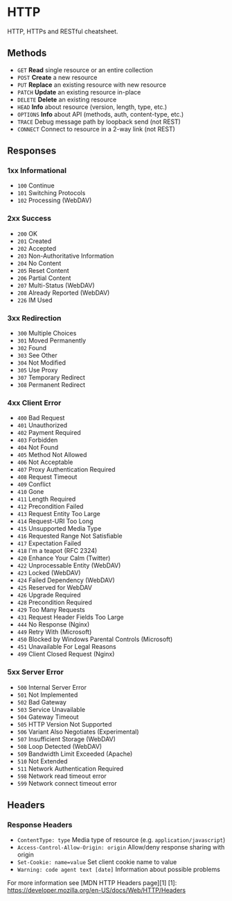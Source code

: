 # HTTP
HTTP, HTTPs and RESTful cheatsheet.

## Methods
- `GET` __Read__ single resource or an entire collection
- `POST` __Create__ a new resource
- `PUT` __Replace__ an existing resource with new resource
- `PATCH` __Update__ an existing resource in-place
- `DELETE` __Delete__ an existing resource
- `HEAD` __Info__ about resource (version, length, type, etc.)
- `OPTIONS` __Info__ about API (methods, auth, content-type, etc.)
- `TRACE` Debug message path by loopback send (not REST)
- `CONNECT` Connect to resource in a 2-way link (not REST)


## Responses
### 1xx Informational
- `100` Continue
- `101` Switching Protocols
- `102` Processing (WebDAV)

### 2xx Success
- `200` OK
- `201` Created
- `202` Accepted
- `203` Non-Authoritative Information
- `204` No Content
- `205` Reset Content
- `206` Partial Content
- `207` Multi-Status (WebDAV)
- `208` Already Reported (WebDAV)
- `226` IM Used

### 3xx Redirection
- `300` Multiple Choices
- `301` Moved Permanently
- `302` Found
- `303` See Other
- `304` Not Modified
- `305` Use Proxy
- `307` Temporary Redirect
- `308` Permanent Redirect

### 4xx Client Error
- `400` Bad Request
- `401` Unauthorized
- `402` Payment Required
- `403` Forbidden
- `404` Not Found
- `405` Method Not Allowed
- `406` Not Acceptable
- `407` Proxy Authentication Required
- `408` Request Timeout
- `409` Conflict
- `410` Gone
- `411` Length Required
- `412` Precondition Failed
- `413` Request Entity Too Large
- `414` Request-URI Too Long
- `415` Unsupported Media Type
- `416` Requested Range Not Satisfiable
- `417` Expectation Failed
- `418` I'm a teapot (RFC 2324)
- `420` Enhance Your Calm (Twitter)
- `422` Unprocessable Entity (WebDAV)
- `423` Locked (WebDAV)
- `424` Failed Dependency (WebDAV)
- `425` Reserved for WebDAV
- `426` Upgrade Required
- `428` Precondition Required
- `429` Too Many Requests
- `431` Request Header Fields Too Large
- `444` No Response (Nginx)
- `449` Retry With (Microsoft)
- `450` Blocked by Windows Parental Controls (Microsoft)
- `451` Unavailable For Legal Reasons
- `499` Client Closed Request (Nginx)

### 5xx Server Error
- `500` Internal Server Error
- `501` Not Implemented
- `502` Bad Gateway
- `503` Service Unavailable
- `504` Gateway Timeout
- `505` HTTP Version Not Supported
- `506` Variant Also Negotiates (Experimental)
- `507` Insufficient Storage (WebDAV)
- `508` Loop Detected (WebDAV)
- `509` Bandwidth Limit Exceeded (Apache)
- `510` Not Extended
- `511` Network Authentication Required
- `598` Network read timeout error
- `599` Network connect timeout error


## Headers
### Response Headers
- `ContentType: type` Media type of resource (e.g. `application/javascript`)
- `Access-Control-Allow-Origin: origin` Allow/deny response sharing with origin
- `Set-Cookie: name=value` Set client cookie name to value
- `Warning: code agent text [date]` Information about possible problems

For more information see [MDN HTTP Headers page][1]
[1]: https://developer.mozilla.org/en-US/docs/Web/HTTP/Headers
